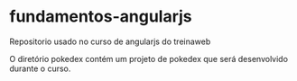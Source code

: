 # fundamentos-angularjs
Repositorio usado no curso de angularjs do treinaweb

O diretório pokedex contém um projeto de pokedex que será desenvolvido durante o curso.

